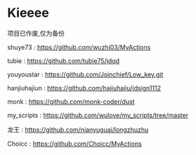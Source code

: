 # Kieeee


项目已作废,仅为备份


shuye73   :  https://github.com/wuzhi03/MyActions

tubie :   https://github.com/tubie75/jdqd

youyoustar : https://github.com/Joinchief/Low_key.git

hanjiuhajiun  : https://github.com/hajiuhajiu/jdsign1112

monk :  https://github.com/monk-coder/dust

my_scripts :  https://github.com/wulove/my_scripts/tree/master

龙王 :  https://github.com/nianyuguai/longzhuzhu

Choicc  :   https://github.com/Choicc/MyActions

